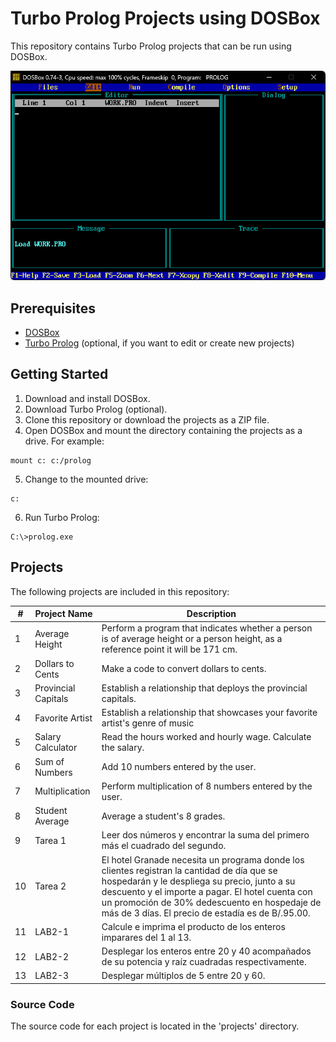 # Turbo Prolog Projects using DOSBox

This repository contains Turbo Prolog projects that can be run using DOSBox.

![Turbo Prolog](./screenshot/turbo_prolog.png)
## Prerequisites

* [DOSBox](https://www.dosbox.com/download.php?main=1)
* [Turbo Prolog](https://winworldpc.com/product/turbo-prolog/2x) (optional, if you want to edit or create new projects)

## Getting Started

1. Download and install DOSBox.
2. Download Turbo Prolog (optional).
3. Clone this repository or download the projects as a ZIP file.
4. Open DOSBox and mount the directory containing the projects as a drive. For example:
```
mount c: c:/prolog
```
5. Change to the mounted drive:
```
c:
```
6. Run Turbo Prolog:
```
C:\>prolog.exe
```

## Projects

The following projects are included in this repository:

| # | Project Name | Description |
| --- | --- | --- |
| 1 | Average Height | Perform a program that indicates whether a person is of average height or a person height, as a reference point it will be 171 cm. |
| 2 | Dollars to Cents | Make a code to convert dollars to cents. |
| 3 | Provincial Capitals | Establish a relationship that deploys the provincial capitals. |
| 4 | Favorite Artist | Establish a relationship that showcases your favorite artist's genre of music |
| 5 | Salary Calculator | Read the hours worked and hourly wage. Calculate the salary. |
| 6 | Sum of Numbers | Add 10 numbers entered by the user. |
| 7 | Multiplication | Perform multiplication of 8 numbers entered by the user. |
| 8 | Student Average | Average a student's 8 grades. |
| 9 | Tarea 1 | Leer dos números y encontrar la suma del primero más el cuadrado del segundo.  |
| 10 | Tarea 2 | El hotel Granade necesita un programa donde los clientes registran la cantidad de día que se hospedarán y le despliega su precio, junto a su descuento y el importe a pagar. El hotel cuenta con un promoción de 30% dedescuento en hospedaje de más de 3 días. El precio de estadía es de B/.95.00. | 
  11  | LAB2-1 | Calcule e imprima el producto de los enteros imparares del 1 al 13.|
  12  | LAB2-2 | Desplegar los enteros entre 20 y 40 acompañados de su potencia y raíz cuadradas respectivamente. |
  13  | LAB2-3 | Desplegar múltiplos de 5 entre 20 y 60. |

### Source Code

The source code for each project is located in the 'projects' directory.
